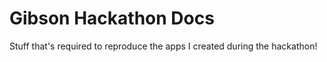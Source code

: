 # Gibson Hackathon Docs

Stuff that's required to reproduce the apps I created during the hackathon!
